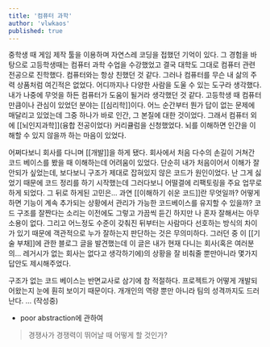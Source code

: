 ```yaml
---
title: '컴퓨터 과학'
author: 'vlwkaos'
published: true
---
```


중학생 때 게임 제작 툴을 이용하며 자연스레 코딩을 접했던 기억이 있다. 그 경험을 바탕으로 고등학생때는 컴퓨터 과학 수업을 수강했었고 결국 대학도 그대로 컴퓨터 관련 전공으로 진학했다. 컴퓨터와는 항상 친했던 것 같다. 그러나 컴퓨터를 무슨 내 삶의 주력 상품처럼 여긴적은 없었다. 어디까지나 다양한 사람을 도울 수 있는 도구라 생각했다. 내가 나중에 무엇을 하든 컴퓨터가 도움이 될거라 생각했던 것 같다. 고등학생 때 컴퓨터 만큼이나 관심이 있었던 분야는 [[심리학]]이다. 어느 순간부터 뭔가 답이 없는 문제에 매달리고 있었는데 그중 하나가 바로 인간, 그 본질에 대한 것이었다. 그래서 컴퓨터 외에 [[뇌인지과학]](융합 전공이었다) 커리큘럼을 신청했었다. 뇌를 이해하면 인간을 이해할 수 있지 않을까 하는 마음이 있었다.

어쩌다보니 회사를 다니며 [[개발]]을 하게 됐다. 회사에서 처음 다수의 손길이 거쳐간 코드 베이스를 봤을 때 이해하는데 어려움이 있었다. 단순히 내가 처음이어서 이해가 잘 안되가 싶었는데, 보다보니 구조가 제대로 잡혀있지 않은 코드가 원인이었다. 난 그게 싫었기 때문에 코드 정리를 하기 시작했는데 그러다보니 어떨결에 리팩토링을 주요 업무로 하게 되었다. 그 뒤로 하게된 고민은... 과연 [[이해하기 쉬운 코드]]란 무엇일까? 어떻게 하면 기능이 계속 추가되는 상황에서 관리가 가능한 코드베이스를 유지할 수 있을까? 
코드 구조를 잘짠다는 소리는 이전에도 그렇고 가끔씩 듣긴 하지만 나 혼자 잘해서는 아무 소용이 없다. 그리고 어느정도 수준이 갖춰진 뒤부터는 사람마다 선호하는 방식의 차이가 있기 때문에 객관적으로 누가 잘하는지 판단하는 것은 무의미하다. 그러던 중 이 [[기술 부채]]에 관한 블로그 글을 발견했는데 이 글은 내가 현재 다니는 회사(혹은 여러분의... 레거시가 없는 회사는 없다고 생각하기에)의 상황을 잘 비춰줄 뿐만아니라 몇가지 답안도 제시해주었다.

구조가 없는 코드 베이스는 반면교사로 삼기에 참 적절하다. 프로젝트가 어떻게 개발되어왔는지 눈에 훤히 보이기 때문이다. 개개인의 역량 뿐만 아니라 팀의 성격까지도 드러난다. ... (작성중)

- poor abstraction에 관하여

> 경쟁사가 경쟁력이 뛰어날 때 어떻게 할 것인가?
